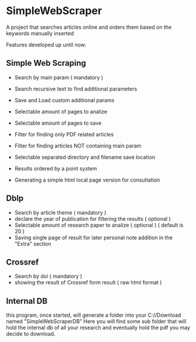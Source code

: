 # SimpleWebScraper
A project that searches articles online and orders them based on the keywords manually inserted 

Features developed up until now:

## Simple Web Scraping
- Search by main param ( mandatory )
- Search recursive text to find additional parameters
- Save and Load custom additional params
- Selectable amount of pages to analize 
- Selectable amount of pages to save

- Filter for finding only PDF related articles
- Filter for finding articles NOT containing main param
- Selectable separated directory and filename save location
  
- Results ordered by a point system
- Generating a simple html local page version for consultation

## Dblp
- Search by article theme ( mandatory ) 
- declare the year of publication for filtering the results ( optional )
- Selectable amount of research paper to analize ( optional ) ( default is 20 )
- Saving single page of result for later personal note addition in the "Extra" section

## Crossref
- Search by doi ( mandatory )
- showing the result of Crossref form result ( raw html format )

## Internal DB
this program, once started, will generate a folder into your C://Download named "SimpleWebScraperDB"
Here you will find some sub folder that will hold the internal db of all your research and eventually
hold the pdf you may decide to download. 